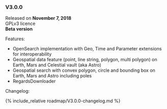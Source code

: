 ### V3.0.0

Released on **November 7, 2018**  
GPLv3 licence  
**Beta version**

Features:

   * OpenSearch implementation with Geo, Time and Parameter extensions for interoperability
   * Geospatial data feature (point, line string, polygon, multi polygon) on Earth, Mars and Celestial vault (aka Astro)
   * Geospatial search with convex polygon, circle and bounding box on Earth, Mars and Astro including poles 
   * RegardsDownloader

Changelog:

{% include_relative roadmap/V3.0.0-changelog.md %}